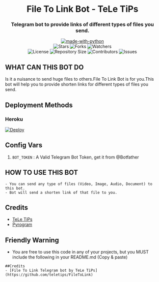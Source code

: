 <h1 align= center>File To Link Bot - TeLe TiPs</h1>
<h3 align = center>Telegram bot to provide links of different types of files you send. </h3>
<p align="center">
<a href="https://python.org"><img src="http://forthebadge.com/images/badges/made-with-python.svg" alt="made-with-python"></a>
<br>
    <img src="https://img.shields.io/github/stars/teletips/FileToLink?style=for-the-badge&color=yellow" alt="Stars">
    <img src="https://img.shields.io/github/forks/teletips/FileToLink?style=for-the-badge&color=green" alt="Forks">
    <img src="https://img.shields.io/github/watchers/teletips/FileToLink?style=for-the-badge&color=yellow" alt="Watchers"> <br>
    <img src="https://img.shields.io/github/license/teletips/FileToLink?style=for-the-badge&color=green" alt="License">
    <img src="https://img.shields.io/github/repo-size/teletips/FileToLinks?style=for-the-badge&color=yellow" alt="Repository Size">
    <img src="https://img.shields.io/github/contributors/teletips/FileToLink?style=for-the-badge&color=green" alt="Contributors">
    <img src="https://img.shields.io/github/issues/teletips/FileToLink?style=for-the-badge&color=yellow" alt="Issues">
</p>  

## WHAT CAN THIS BOT DO
Is it a nuisance to send huge files to others.File To Link Bot is for you.This bot will help you to provide shorten links for different types of files you send.

## Deployment Methods

### Heroku

[![Deploy](https://www.herokucdn.com/deploy/button.svg)](https://heroku.com/deploy?template=https://github.com/teletips/FileToLink)

## Config Vars
1. `BOT_TOKEN` : A Valid Telegram Bot Token, get it from @Botfather

## HOW TO USE THIS BOT

```
- You can send any type of files (Video, Image, Audio, Document) to this bot.
- Bot will send a shorten link of that file to you.
```
## Credits
- [TeLe TiPs](https://github.com/teletips)
- [Pyrogram](https://github.com/pyrogram/pyrogram)

## Friendly Warning

- You are free to use this code in any of your projects, but you MUST include the following in your README.md (Copy & paste)
```
##Credits
- [File To Link Telegram bot by TeLe TiPs] (https://github.com/teletips/FileToLink)
```
